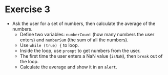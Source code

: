 Exercise 3
==

* Ask the user for a set of numbers, then calculate the average of the numbers.
  * Define two variables: `numberCount` (how many numbers the user enters) and `numberSum` (the sum of all the numbers).
  * Use `while (true) {` to loop.
  * Inside the loop, use `prompt` to get numbers from the user.
  * The first time the user enters a NaN value (`isNaN`), then `break` out of the loop.
  * Calculate the average and show it in an `alert`.
